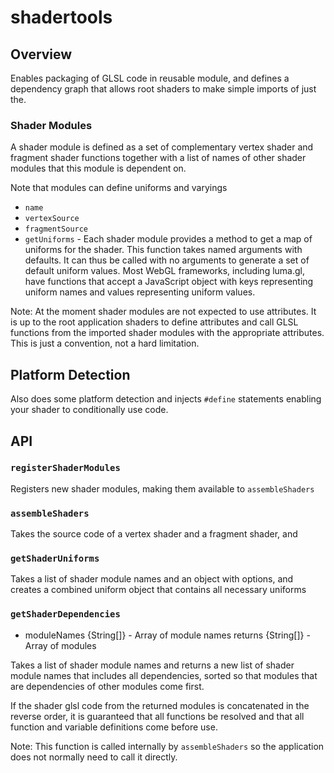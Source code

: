 # shadertools

## Overview

Enables packaging of GLSL code in reusable module, and defines a dependency
graph that allows root shaders to make simple imports of just the.


### Shader Modules

A shader module is defined as a set of complementary vertex shader and fragment
shader functions together with a list of names of other shader modules that
this module is dependent on.

Note that modules can define uniforms and varyings

* `name`
* `vertexSource`
* `fragmentSource`
* `getUniforms` - Each shader module provides a method to get a map of uniforms for the
  shader. This function takes named arguments with defaults. It can thus be
  called with no arguments to generate a set of default uniform values.
  Most WebGL frameworks, including luma.gl, have functions that accept a
  JavaScript object with keys representing uniform names and values
  representing uniform values.

Note: At the moment shader modules are not expected to use attributes.
It is up to the root application shaders to define attributes and call
GLSL functions from the imported shader modules with the appropriate
attributes. This is just a convention, not a hard limitation.


## Platform Detection

Also does some platform detection and injects `#define` statements enabling
your shader to conditionally use code.


## API


### `registerShaderModules`

Registers new shader modules, making them available to `assembleShaders`


### `assembleShaders`

Takes the source code of a vertex shader and a fragment shader, and


### `getShaderUniforms`

Takes a list of shader module names and an object with options, and
creates a combined uniform object that contains all necessary uniforms


### `getShaderDependencies`

* moduleNames {String[]} - Array of module names
returns {String[]} - Array of modules

Takes a list of shader module names and returns a new list of
shader module names that includes all dependencies, sorted so
that modules that are dependencies of other modules come first.

If the shader glsl code from the returned modules is concatenated
in the reverse order, it is guaranteed that all functions be resolved and
that all function and variable definitions come before use.

Note: This function is called internally by `assembleShaders` so the
application does not normally need to call it directly.
